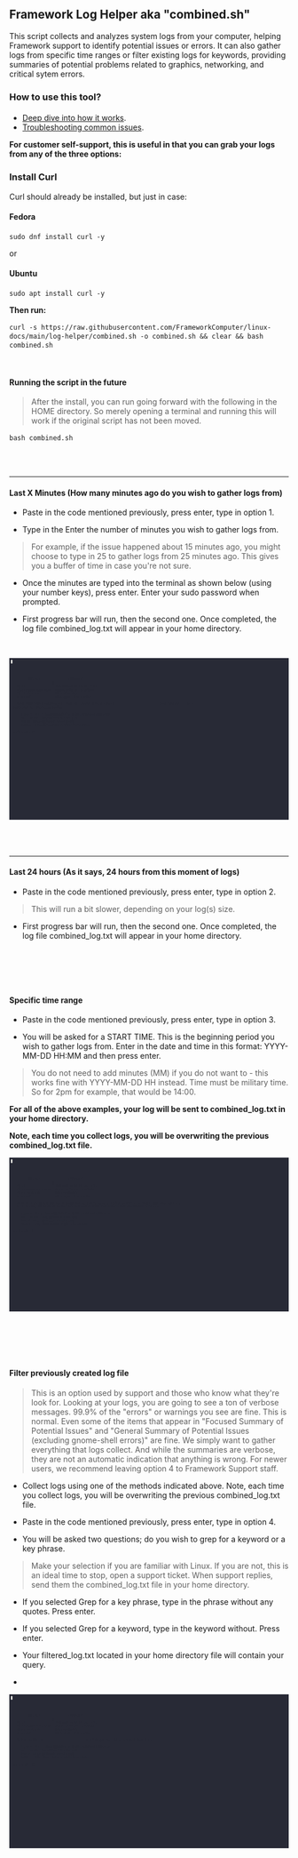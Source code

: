 
## Framework Log Helper aka "combined.sh"

This script collects and analyzes system logs from your computer, helping Framework support to identify potential issues or errors. 
It can also gather logs from specific time ranges or filter existing logs for keywords, providing summaries of potential problems related to graphics, networking, and critical sytem errors.

### How to use this tool?

####
- [Deep dive into how it works](https://github.com/FrameworkComputer/linux-docs/blob/main/log-helper/how-it-works.md#how-it-works).
- [Troubleshooting common issues](https://github.com/FrameworkComputer/linux-docs/blob/main/log-helper/how-it-works.md#troubleshooting).

**For customer self-support, this is useful in that you can grab your logs from any of the three options:**

### Install Curl

Curl should already be installed, but just in case:

#### Fedora
```
sudo dnf install curl -y
```

or

#### Ubuntu
```
sudo apt install curl -y
```

**Then run:**

```
curl -s https://raw.githubusercontent.com/FrameworkComputer/linux-docs/main/log-helper/combined.sh -o combined.sh && clear && bash combined.sh
```

<br />

#### Running the script in the future

>After the install, you can run going forward with the following in the HOME directory. So merely opening a terminal and running this will work if the original script has not been moved.<br />

```
bash combined.sh
```
<br /><br />

----------------------------------------------------------

#### Last X Minutes (How many minutes ago do you wish to gather logs from)

- Paste in the code mentioned previously, press enter, type in option 1.

- Type in the Enter the number of minutes you wish to gather logs from. 
>For example, if the issue happened about 15 minutes ago, you might choose to type in 25 to gather logs from 25 minutes ago. This gives you a buffer of time in case you're not sure.

- Once the minutes are typed into the terminal as shown below (using your number keys), press enter. Enter your sudo password when prompted.

- First progress bar will run, then the second one. Once completed, the log file combined_log.txt will appear in your home directory.
<br />

 ![Last X Minutes](https://raw.githubusercontent.com/FrameworkComputer/linux-docs/main/log-helper/images/1.gif "Last X Minutes")

<br /><br />

----------------------------------------------------------

#### Last 24 hours (As it says, 24 hours from this moment of logs)

- Paste in the code mentioned previously, press enter, type in option 2.
>This will run a bit slower, depending on your log(s) size.

- First progress bar will run, then the second one. Once completed, the log file combined_log.txt will appear in your home directory.

<br /><br />
----------------------------------------------------------

#### Specific time range

- Paste in the code mentioned previously, press enter, type in option 3.

- You will be asked for a START TIME. This is the beginning period you wish to gather logs from. Enter in the date and time in this format: YYYY-MM-DD HH:MM and then press enter.
>You do not need to add minutes (MM) if you do not want to - this works fine with YYYY-MM-DD HH instead. Time must be military time. So for 2pm for example, that would be 14:00. 

**For all of the above examples, your log will be sent to combined_log.txt in your home directory.**


**Note, each time you collect logs, you will be overwriting the previous combined_log.txt file.**

![Specific Time Range](https://raw.githubusercontent.com/FrameworkComputer/linux-docs/main/log-helper/images/2.gif "Specific Time Range")

<br /><br />
----------------------------------------------------------

#### Filter previously created log file

>This is an option used by support and those who know what they're look for. Looking at your logs, you are going to see a ton of verbose messages. 99.9% of the "errors" or warnings you see are fine. This is normal. Even some of the items that appear in "Focused Summary of Potential Issues" and "General Summary of Potential Issues (excluding gnome-shell errors)" are fine. We simply want to gather everything that logs collect. And while the summaries are verbose, they are not an automatic indication that anything is wrong. For newer users, we recommend leaving option 4 to Framework Support staff.

- Collect logs using one of the methods indicated above. Note, each time you collect logs, you will be overwriting the previous combined_log.txt file. 

- Paste in the code mentioned previously, press enter, type in option 4.

- You will be asked two questions; do you wish to grep for a keyword or a key phrase.
> Make your selection if you are familiar with Linux. If you are not, this is an ideal time to stop, open a support ticket. When support replies, send them the combined_log.txt file in your home directory.

- If you selected Grep for a key phrase, type in the phrase without any quotes. Press enter.

- If you selected Grep for a keyword, type in the keyword without. Press enter.

- Your filtered_log.txt located in your home directory file will contain your query.
- 
![Filter Previously Created Log File](https://raw.githubusercontent.com/FrameworkComputer/linux-docs/main/log-helper/images/3.gif "Filter Previously Created Log File")

<br /><br />
